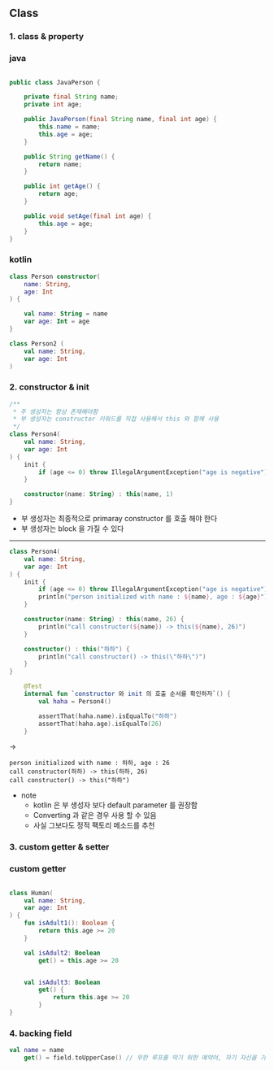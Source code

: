 ## Class

### 1. class & property

### java
```java

public class JavaPerson {

	private final String name;
	private int age;

	public JavaPerson(final String name, final int age) {
		this.name = name;
		this.age = age;
	}

	public String getName() {
		return name;
	}

	public int getAge() {
		return age;
	}

	public void setAge(final int age) {
		this.age = age;
	}
}

```

### kotlin
```kotlin
class Person constructor(
    name: String,
    age: Int
) {

    val name: String = name
    var age: Int = age
}
```
```kotlin
class Person2 (
    val name: String,
    var age: Int
)
```


### 2. constructor & init
```kotlin
/**
 * 주 생성자는 항상 존재해야함
 * 부 생성자는 constructor 키워드를 직접 사용해서 this 와 함께 사용
 */
class Person4(
    val name: String,
    var age: Int
) {
    init {
        if (age <= 0) throw IllegalArgumentException("age is negative")
    }

    constructor(name: String) : this(name, 1)
}
```
- 부 생성자는 최종적으로 primaray constructor 를 호출 해야 한다
- 부 생성자는 block 을 가질 수 있다

---
```kotlin
class Person4(
    val name: String,
    var age: Int
) {
    init {
        if (age <= 0) throw IllegalArgumentException("age is negative")
        println("person initialized with name : ${name}, age : ${age}")
    }

    constructor(name: String) : this(name, 26) {
        println("call constructor(${name}) -> this(${name}, 26)")
    }

    constructor() : this("하하") {
        println("call constructor() -> this(\"하하\")")
    }
}
```

```kotlin
    @Test
    internal fun `constructor 와 init 의 호출 순서를 확인하자`() {
        val haha = Person4()

        assertThat(haha.name).isEqualTo("하하")
        assertThat(haha.age).isEqualTo(26)
    }
```
->
```text
person initialized with name : 하하, age : 26
call constructor(하하) -> this(하하, 26)
call constructor() -> this("하하")
```

- note 
  - kotlin 은 부 생성자 보다 default parameter 를 권장함
  - Converting 과 같은 경우 사용 할 수 있음
  - 사실 그보다도 정적 팩토리 메소드를 추천

### 3. custom getter & setter

### custom getter
```kotlin

class Human(
    val name: String,
    var age: Int
) {
    fun isAdult1(): Boolean {
        return this.age >= 20
    }

    val isAdult2: Boolean
        get() = this.age >= 20


    val isAdult3: Boolean
        get() {
            return this.age >= 20
        }
}
```
### 4. backing field

```kotlin
val name = name
    get() = field.toUpperCase() // 무한 루프를 막기 위한 예약어, 자기 자신을 가리킨다
```